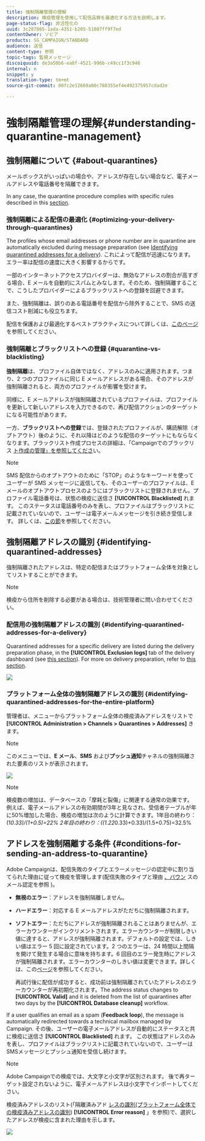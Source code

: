 ```yaml
---
title: 強制隔離管理の理解
description: 検疫管理を使用して配信品質を最適化する方法を説明します。
page-status-flag: 非活性化の
uuid: 3c287865-1ada-4351-b205-51807ff9f7ed
contentOwner: ソビア
products: SG_CAMPAIGN/STANDARD
audience: 送信
content-type: 参照
topic-tags: 監視メッセージ
discoiquuid: de3a50b6-ea8f-4521-996b-c49cc1f3c946
internal: n
snippet: y
translation-type: tm+mt
source-git-commit: 00fc2e12669a00c788355ef4e492375957cdad2e

---
```



# 強制隔離管理の理解{#understanding-quarantine-management}

## 強制隔離について {#about-quarantines}

メールボックスがいっぱいの場合や、アドレスが存在しない場合など、電子メールアドレスや電話番号を隔離できます。

In any case, the quarantine procedure complies with specific rules described in this [section](#conditions-for-sending-an-address-to-quarantine).

### 強制隔離による配信の最適化 {#optimizing-your-delivery-through-quarantines}

The profiles whose email addresses or phone number are in quarantine are automatically excluded during message preparation (see [Identifying quarantined addresses for a delivery](#identifying-quarantined-addresses-for-a-delivery)). これによって配信が迅速になります。エラー率は配信の速度に大きく影響するからです。

一部のインターネットアクセスプロバイダーは、無効なアドレスの割合が高すぎる場合、E メールを自動的にスパムとみなします。そのため、強制隔離することで、こうしたプロバイダーによるブラックリストへの登録を回避できます。

また、強制隔離は、誤りのある電話番号を配信から除外することで、SMS の送信コスト削減にも役立ちます。

配信を保護および最適化するベストプラクティスについて詳しくは、[このページ](https://docs.campaign.adobe.com/doc/standard/getting_started/en/ACS_DeliveryBestPractices.html)を参照してください。

### 強制隔離とブラックリストへの登録 {#quarantine-vs-blacklisting}

**強制隔離**&#x200B;は、プロファイル自体ではなく、アドレスのみに適用されます。つまり、2 つのプロファイルに同じ E メールアドレスがある場合、そのアドレスが強制隔離されると、両方のプロファイルが影響を受けます。

同様に、E メールアドレスが強制隔離されているプロファイルは、プロファイルを更新して新しいアドレスを入力できるので、再び配信アクションのターゲットになる可能性があります。

一方、**ブラックリストへの登録**&#x200B;では、登録されたプロファイルが、購読解除（オプトアウト）後のように、それ以降はどのような配信のターゲットにもならなくなります。ブラックリスト作成プロセスの詳細は、「Campaignでのブラックリス [ト作成の管理」を参照してくださ](../../audiences/using/about-opt-in-and-opt-out-in-campaign.md)い。

>[!NOTE]
>
>SMS 配信からのオプトアウトのために「STOP」のようなキーワードを使ってユーザーが SMS メッセージに返信しても、そのユーザーのプロファイルは、E メールのオプトアウトプロセスのようにはブラックリストに登録されません。プロファイル電話番号は、状態の検疫に送信さ **[!UICONTROL Blacklisted]** れます。 このステータスは電話番号のみを表し、プロファイルはブラックリストに記載されていないので、ユーザーは電子メールメッセージを引き続き受信します。 詳しくは、[この節](../../channels/using/managing-incoming-sms.md#managing-stop-sms)を参照してください。

## 強制隔離アドレスの識別 {#identifying-quarantined-addresses}

強制隔離されたアドレスは、特定の配信またはプラットフォーム全体を対象としてリストすることができます。

>[!NOTE]
>
>検疫から住所を削除する必要がある場合は、技術管理者に問い合わせてください。

### 配信用の強制隔離アドレスの識別 {#identifying-quarantined-addresses-for-a-delivery}

Quarantined addresses for a specific delivery are listed during the delivery preparation phase, in the **[!UICONTROL Exclusion logs]** tab of the delivery dashboard (see [this section](../../sending/using/monitoring-a-delivery.md#exclusion-logs)). For more on delivery preparation, refer to [this section](../../sending/using/preparing-the-send.md).

![](assets/exclusion_logs.png)

### プラットフォーム全体の強制隔離アドレスの識別 {#identifying-quarantined-addresses-for-the-entire-platform}

管理者は、メニューからプラットフォーム全体の検疫済みアドレスをリストで **[!UICONTROL Administration > Channels > Quarantines > Addresses]** きます。

>[!NOTE]
>
>このメニューでは、**E メール**、**SMS** および&#x200B;**プッシュ通知**&#x200B;チャネルの強制隔離された要素のリストが表示されます。

![](assets/quarantines1.png)

>[!NOTE]
>
>検疫数の増加は、データベースの「摩耗と裂傷」に関連する通常の効果です。 例えば、電子メールアドレスの有効期間が3年と見なされ、受信者テーブルが年に50%増加した場合、検疫の増加は次のように計算できます。1年目の終わり：(1*0.33)/(1+0.5)=22% 2年目の終わり：((1.22*0.33)+0.33)/(1.5+0.75)=32.5%

## アドレスを強制隔離する条件 {#conditions-for-sending-an-address-to-quarantine}

Adobe Campaignは、配信失敗のタイプとエラーメッセージの認定中に割り当てられた理由に従って検疫を管理します(配信失敗のタイプと理由 [、バウン](../../sending/using/understanding-delivery-failures.md#delivery-failure-types-and-reasons) スのメール認定を参照 [](../../sending/using/understanding-delivery-failures.md#bounce-mail-qualification))。

* **無視のエラー**：アドレスを強制隔離しません。
* **ハードエラー**：対応する E メールアドレスがただちに強制隔離されます。
* **ソフトエラー**：ただちにアドレスが強制隔離されることはありませんが、エラーカウンターがインクリメントされます。エラーカウンターが制限しきい値に達すると、アドレスが強制隔離されます。デフォルトの設定では、しきい値はエラー 5 回に設定されています。2 つのエラーは、24 時間以上間隔を開けて発生する場合に意味を持ちます。6 回目のエラー発生時にアドレスが強制隔離されます。エラーカウンターのしきい値は変更できます。詳しくは、この[ページ](../../administration/using/configuring-email-channel.md#email-channel-parameters)を参照してください。

   再試行後に配信が成功すると、成功前は強制隔離されていたアドレスのエラーカウンターが再初期化されます。The address status changes to **[!UICONTROL Valid]** and it is deleted from the list of quarantines after two days by the **[!UICONTROL Database cleanup]** workflow.

If a user qualifies an email as a spam (**Feedback loop**), the message is automatically redirected towards a technical mailbox managed by Campaign. その後、ユーザーの電子メールアドレスが自動的にステータスと共に検疫に送信さ **[!UICONTROL Blacklisted]** れます。 この状態はアドレスのみを表し、プロファイルはブラックリストに記載されていないので、ユーザーはSMSメッセージとプッシュ通知を受信し続けます。

>[!NOTE]
Adobe Campaignでの検疫では、大文字と小文字が区別されます。 後で再ターゲット設定されないように、電子メールアドレスは小文字でインポートしてください。

検疫済みアドレスのリスト(「隔離済みアド [レスの識別(プラットフォーム全体での検疫済みアドレスの識別](#identifying-quarantined-addresses-for-the-entire-platform)) **[!UICONTROL Error reason]** 」を参照)で、選択したアドレスが検疫に含まれた理由を示します。

![](assets/quarantines2.png)

